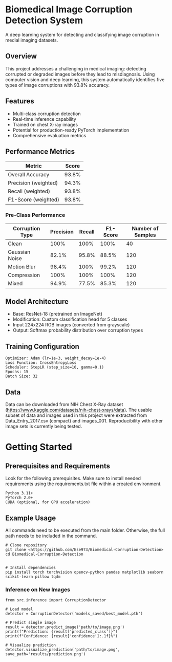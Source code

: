 # Biomedical Image Corruption Detection System

A deep learning system for detecting and classifying image corruption in medial imaging datasets.

## Overview

This project addresses a challenging in medical imaging: detecting corrupted or degraded images before they lead to misdiagnosis. Using computer vision and deep learning, this system automatically identifies five types of image corruptions with 93.8% accuracy. 

## Features
- Multi-class corruption detection
- Real-time inference capability
- Trained on chest X-ray images
- Potential for production-ready PyTorch implementation
- Comprehensive evaluation metrics

## Performance Metrics

| Metric | Score |
|--------|-------|
| Overall Accuracy | 93.8% |
| Precision (weighted) | 94.3% |
| Recall (weighted) | 93.8% |
| F1-Score (weighted) | 93.8% |

### Pre-Class Performance

| Corruption Type | Precision | Recall | F1-Score | Number of Samples
|--------|-------|--------|-------|--------|
| Clean | 100% | 100% | 100% | 40 |
| Gaussian Noise | 82.1% | 95.8% | 88.5% | 120 |
| Motion Blur | 98.4% | 100% | 99.2% | 120 |
| Compression | 100% | 100% | 100% | 120 |
| Mixed | 94.9% | 77.5% | 85.3% | 120 |

## Model Architecture
- Base: ResNet-18 (pretrained on ImageNet)
- Modification: Custom classification head for 5 classes
- Input 224x224 RGB images (converted from grayscale)
- Output: Softmax probability distribution over corruption types

## Training Configuration 

```
Optimizer: Adam (lr=1e-3, weight_decay=1e-4)
Loss Function: CrossEntropyLoss
Scheduler: StepLR (step_size=10, gamma=0.1)
Epochs: 15
Batch Size: 32
```

## Data

Data can be downloaded from NIH Chest X-Ray dataset (https://www.kaggle.com/datasets/nih-chest-xrays/data). The usable subset of data and images used in this project were extracted from Data_Entry_2017.csv (compact) and images_001. Reproducibility with other image sets is currently being tested.

# Getting Started

## Prerequisites and Requirements

Look for the following prerequisites. Make sure to install needed requirements using the requirements.txt file within a created environment. 

```
Python 3.11+
PyTorch 2.0+
CUDA (optional, for GPU acceleration)
```
## Example Usage

All commands need to be executed from the main folder. Otherwise, the full path needs to be included in the command. 

```
# Clone repository
git clone <https://github.com/Ese973/Biomedical-Corruption-Detection>
cd Biomedical-Corruption-Detection


# Install dependencies
pip install torch torchvision opencv-python pandas matplotlib seaborn scikit-learn pillow tqdm
```

### Inference on New Images

```
from src.inference import CorruptionDetector

# Load model
detector = CorruptionDetector('models_saved/best_model.pth')

# Predict single image
result = detector.predict_image('path/to/image.png')
print(f"Prediction: {result['predicted_class']}")
print(f"Confidence: {result['confidence']:.1f}%")

# Visualize prediction
detector.visualize_prediction('path/to/image.png', save_path='results/prediction.png')
```
